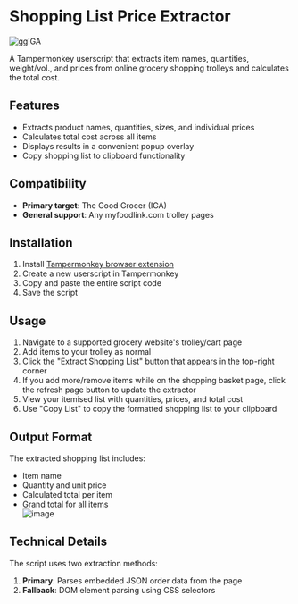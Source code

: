 # Shopping List Price Extractor

<img size=25% alt="ggIGA" src="https://github.com/user-attachments/assets/f8bd6a09-271f-4b5a-87c4-58d1fff708ab" />    

A Tampermonkey userscript that extracts item names, quantities, weight/vol., and prices from online grocery shopping trolleys and calculates the total cost.

## Features

- Extracts product names, quantities, sizes, and individual prices
- Calculates total cost across all items
- Displays results in a convenient popup overlay
- Copy shopping list to clipboard functionality

## Compatibility

- **Primary target**: The Good Grocer (IGA)
- **General support**: Any myfoodlink.com trolley pages

## Installation

1. Install [Tampermonkey browser extension](https://www.tampermonkey.net/)
2. Create a new userscript in Tampermonkey
3. Copy and paste the entire script code
4. Save the script

## Usage

1. Navigate to a supported grocery website's trolley/cart page
2. Add items to your trolley as normal
3. Click the "Extract Shopping List" button that appears in the top-right corner
4. If you add more/remove items while on the shopping basket page, click the refresh page button to update the extractor
5. View your itemised list with quantities, prices, and total cost
6. Use "Copy List" to copy the formatted shopping list to your clipboard

## Output Format

The extracted shopping list includes:
- Item name
- Quantity and unit price
- Calculated total per item
- Grand total for all items  
  <img size=20% alt="image" src="https://github.com/user-attachments/assets/72eec2f1-e86e-44c7-8cc7-f9b46302c0d8" />  

## Technical Details

The script uses two extraction methods:
1. **Primary**: Parses embedded JSON order data from the page
2. **Fallback**: DOM element parsing using CSS selectors
